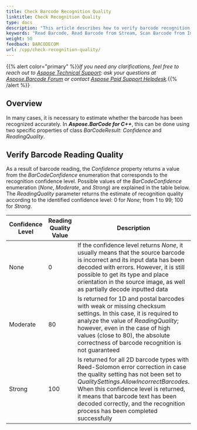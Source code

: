 ```yaml
---
title: Check Barcode Recognition Quality
linktitle: Check Recognition Quality
type: docs
description: "This article describes how to verify barcode recognition quality"
keywords: "Read Barcode, Read Barcode from Stream, Scan Barcode from Image, Many Barcodes in One Image, Read PDF417 Barcode, Read PDF417 Metadata, Read Qr Code, Read QR Code Metadata, QR Code Structured Append, Aspose.BarCode, Read Barcode C#"
weight: 50
feedback: BARCODECOM
url: /cpp/check-recognition-quality/
---
```


{{% alert color="primary" %}}*If you need any clarifications, feel free to reach out to [Aspose Technical Support](/barcode/cpp/technical-support/): ask your questions at [Aspose.Barcode Forum](https://forum.aspose.com/c/barcode/13) or contact [Aspose Paid Support Helpdesk](https://helpdesk.aspose.com/).*{{% /alert %}}

## **Overview**

In many cases, it is necessary to estimate whether the barcode has been recognized accurately. In ***Aspose.BarCode for C++***, this can be done using two specific properties of class *BarCodeResult*: *Confidence* and *ReadingQuality*.  

## **Verify Barcode Reading Quality**

As a result of barcode reading, the *Confidence* property returns a value from the *BarCodeConfidence* enumeration that corresponds to the recognition confidence level. Possible values of the *BarCodeConfidence* enumeration (*None*, *Moderate*, and *Strong*) are explained in the table below. The *ReadingQuality* parameter returns the estimate of recognition quality according to the identified confidence level: 0 for *None*; from 1 to 99; 100 for *Strong*.
  
|Confidence Level|Reading Quality Value|Description|
|---|---|---|
|None|0|If the confidence level returns *None*, it usually means that the source barcode is incorrect and its input data has been decoded with errors. However, it is still possible to get its type and place orientation in the source image, as well as partially decode inputted data|
|Moderate|80|Is returned for 1D and postal barcodes with weak or missing checksum settings. In this case, it is required to analyze the value of *ReadingQuality*; however, even in the case of high values (close to 80), the absolute correctness of barcode recognition is not guaranteed|
|Strong|100|Is returned for all 2D barcode types with Reed-Solomon error correction in case the quality setting has not been set to *QualitySettings.AllowIncorrectBarcodes*. When this confidence level is returned, it means that barcode text has been decoded correctly, and the recognition process has been completed successfully|
  
  
